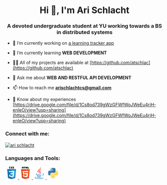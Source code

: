 <h1 align="center">Hi 👋, I'm Ari Schlacht</h1>
<h3 align="center">A devoted undergraduate student at YU working towards a BS in distributed systems</h3>

- 🔭 I’m currently working on [a learning tracker app](https://github.com/atschlac/ari-schlacht/tree/main/learning_progress_tracker)

- 🌱 I’m currently learning **WEB DEVELOPMENT**

- 👨‍💻 All of my projects are available at [https://github.com/atschlac](https://github.com/atschlac)

- 💬 Ask me about **WEB AND RESTFUL API DEVELOPMENT**

- 📫 How to reach me **arischlachtcs@gmail.com**

- 📄 Know about my experiences [https://drive.google.com/file/d/1Cs8od739gWzGFWfWoJWeEu4rjH-enleO/view?usp=sharing](https://drive.google.com/file/d/1Cs8od739gWzGFWfWoJWeEu4rjH-enleO/view?usp=sharing)

<h3 align="left">Connect with me:</h3>
<p align="left">
<a href="https://linkedin.com/in/ari-schlacht" target="blank"><img align="center" src="https://raw.githubusercontent.com/rahuldkjain/github-profile-readme-generator/master/src/images/icons/Social/linked-in-alt.svg" alt="ari schlacht" height="30" width="40" /></a>
</p>

<h3 align="left">Languages and Tools:</h3>
<p align="left"> <a href="https://www.w3schools.com/css/" target="_blank" rel="noreferrer"> <img src="https://raw.githubusercontent.com/devicons/devicon/master/icons/css3/css3-original-wordmark.svg" alt="css3" width="40" height="40"/> </a> <a href="https://www.w3.org/html/" target="_blank" rel="noreferrer"> <img src="https://raw.githubusercontent.com/devicons/devicon/master/icons/html5/html5-original-wordmark.svg" alt="html5" width="40" height="40"/> </a> <a href="https://www.java.com" target="_blank" rel="noreferrer"> <img src="https://raw.githubusercontent.com/devicons/devicon/master/icons/java/java-original.svg" alt="java" width="40" height="40"/> </a> <a href="https://www.python.org" target="_blank" rel="noreferrer"> <img src="https://raw.githubusercontent.com/devicons/devicon/master/icons/python/python-original.svg" alt="python" width="40" height="40"/> </a> </p>
